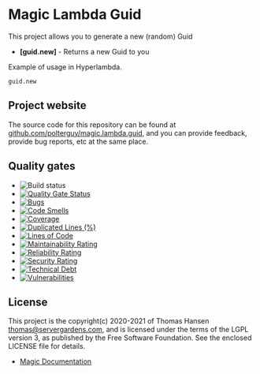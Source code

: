 
# Magic Lambda Guid

This project allows you to generate a new (random) Guid

* __[guid.new]__ - Returns a new Guid to you

Example of usage in Hyperlambda.

```
guid.new
```

## Project website

The source code for this repository can be found at [github.com/polterguy/magic.lambda.guid](https://github.com/polterguy/magic.lambda.guid), and you can provide feedback, provide bug reports, etc at the same place.

## Quality gates

- ![Build status](https://github.com/polterguy/magic.lambda.guid/actions/workflows/build.yaml/badge.svg)
- [![Quality Gate Status](https://sonarcloud.io/api/project_badges/measure?project=polterguy_magic.lambda.guid&metric=alert_status)](https://sonarcloud.io/dashboard?id=polterguy_magic.lambda.guid)
- [![Bugs](https://sonarcloud.io/api/project_badges/measure?project=polterguy_magic.lambda.guid&metric=bugs)](https://sonarcloud.io/dashboard?id=polterguy_magic.lambda.guid)
- [![Code Smells](https://sonarcloud.io/api/project_badges/measure?project=polterguy_magic.lambda.guid&metric=code_smells)](https://sonarcloud.io/dashboard?id=polterguy_magic.lambda.guid)
- [![Coverage](https://sonarcloud.io/api/project_badges/measure?project=polterguy_magic.lambda.guid&metric=coverage)](https://sonarcloud.io/dashboard?id=polterguy_magic.lambda.guid)
- [![Duplicated Lines (%)](https://sonarcloud.io/api/project_badges/measure?project=polterguy_magic.lambda.guid&metric=duplicated_lines_density)](https://sonarcloud.io/dashboard?id=polterguy_magic.lambda.guid)
- [![Lines of Code](https://sonarcloud.io/api/project_badges/measure?project=polterguy_magic.lambda.guid&metric=ncloc)](https://sonarcloud.io/dashboard?id=polterguy_magic.lambda.guid)
- [![Maintainability Rating](https://sonarcloud.io/api/project_badges/measure?project=polterguy_magic.lambda.guid&metric=sqale_rating)](https://sonarcloud.io/dashboard?id=polterguy_magic.lambda.guid)
- [![Reliability Rating](https://sonarcloud.io/api/project_badges/measure?project=polterguy_magic.lambda.guid&metric=reliability_rating)](https://sonarcloud.io/dashboard?id=polterguy_magic.lambda.guid)
- [![Security Rating](https://sonarcloud.io/api/project_badges/measure?project=polterguy_magic.lambda.guid&metric=security_rating)](https://sonarcloud.io/dashboard?id=polterguy_magic.lambda.guid)
- [![Technical Debt](https://sonarcloud.io/api/project_badges/measure?project=polterguy_magic.lambda.guid&metric=sqale_index)](https://sonarcloud.io/dashboard?id=polterguy_magic.lambda.guid)
- [![Vulnerabilities](https://sonarcloud.io/api/project_badges/measure?project=polterguy_magic.lambda.guid&metric=vulnerabilities)](https://sonarcloud.io/dashboard?id=polterguy_magic.lambda.guid)

## License

This project is the copyright(c) 2020-2021 of Thomas Hansen thomas@servergardens.com, and is licensed under the terms
of the LGPL version 3, as published by the Free Software Foundation. See the enclosed LICENSE file for details.

* [Magic Documentation](https://polterguy.github.io/)

